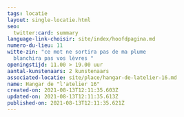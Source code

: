 ```yaml
---
tags: locatie
layout: single-locatie.html
seo:
  twitter:card: summary
language-link-choisir: site/index/hoofdpagina.md
numero-du-lieu: 11
witte-zin: "ce mot ne sortira pas de ma plume                            ne
  blanchira pas vos lèvres "
openingstijd: 11.00 > 19.00 uur
aantal-kunstenaars: 2 kunstenaars
associated-locatie: site/place/hangar-de-latelier-16.md
name: Hangar de "l'atelier 16"
created-on: 2021-08-13T12:11:35.603Z
updated-on: 2021-08-13T12:11:35.613Z
published-on: 2021-08-13T12:11:35.621Z
---
```

